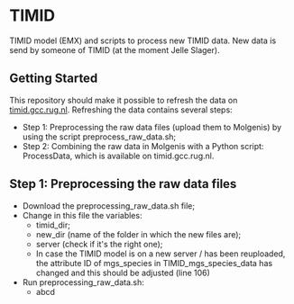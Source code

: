 # TIMID
TIMID model (EMX) and scripts to process new TIMID data. New data is send by someone of TIMID (at the moment Jelle Slager).

## Getting Started
This repository should make it possible to refresh the data on [timid.gcc.rug.nl](https://molgenis16.gcc.rug.nl). 
Refreshing the data contains several steps:
- Step 1: Preprocessing the raw data files (upload them to Molgenis) by using the script preprocess_raw_data.sh;
- Step 2: Combining the raw data in Molgenis with a Python script: ProcessData, which is available on timid.gcc.rug.nl.

## Step 1: Preprocessing the raw data files
- Download the preprocessing_raw_data.sh file;
- Change in this file the variables:
   - timid_dir;
   - new_dir (name of the folder in which the new files are);
   - server (check if it's the right one);
   - In case the TIMID model is on a new server / has been reuploaded, the attribute ID of mgs_species in TIMID_mgs_species_data has changed and this should be adjusted (line 106)
- Run preprocessing_raw_data.sh:
  - abcd
